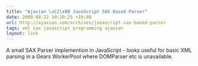 ```yaml
---
title: "Ajaxian \xC2\xBB JavaScript SAX Based Parser"
date: 2008-08-22 10:20:25 +10:00
url: http://ajaxian.com/archives/javascript-sax-based-parser
tags: xml sax javascript programming ajaxian
layout: link
---
```

A small SAX Parser implemention in JavaScript - looks useful for basic XML parsing in a Gears WorkerPool where DOMParser etc is unavailable.
